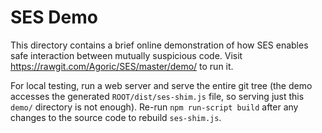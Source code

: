 # SES Demo

This directory contains a brief online demonstration of how SES enables safe
interaction between mutually suspicious code. Visit
https://rawgit.com/Agoric/SES/master/demo/ to run it.

For local testing, run a web server and serve the entire git tree (the demo
accesses the generated `ROOT/dist/ses-shim.js` file, so serving just this
`demo/` directory is not enough). Re-run `npm run-script build` after any
changes to the source code to rebuild `ses-shim.js`.

